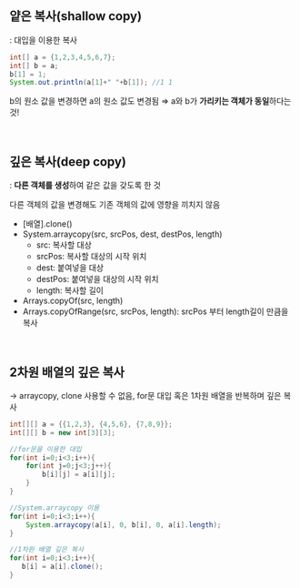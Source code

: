 ## 얕은 복사(shallow copy)

: 대입을 이용한 복사

```java
int[] a = {1,2,3,4,5,6,7};
int[] b = a;
b[1] = 1;
System.out.println(a[1]+" "+b[1]); //1 1
```

b의 원소 값을 변경하면 a의 원소 값도 변경됨 ⇒ a와 b가 **가리키는 객체가 동일**하다는 것!

<br/>

## 깊은 복사(deep copy)

: **다른 객체를 생성**하여 같은 값을 갖도록 한 것

다른 객체의 값을 변경해도 기존 객체의 값에 영향을 끼치지 않음

- [배열].clone()
- System.arraycopy(src, srcPos, dest, destPos, length)
    - src: 복사할 대상
    - srcPos: 복사할 대상의 시작 위치
    - dest: 붙여넣을 대상
    - destPos: 붙여넣을 대상의 시작 위치
    - length: 복사할 길이
- Arrays.copyOf(src, length)
- Arrays.copyOfRange(src, srcPos, length): srcPos 부터 length길이 만큼을 복사

<br/>

## 2차원 배열의 깊은 복사

→ arraycopy, clone 사용할 수 없음, for문 대입 혹은 1차원 배열을 반복하며 깊은 복사

```java
int[][] a = {{1,2,3}, {4,5,6}, {7,8,9}};
int[][] b = new int[3][3];

//for문을 이용한 대입
for(int i=0;i<3;i++){
	for(int j=0;j<3;j++){
		b[i][j] = a[i][j];
	}
}

//System.arraycopy 이용
for(int i=0;i<3;i++){
	System.arraycopy(a[i], 0, b[i], 0, a[i].length);
}

//1차원 배열 깊은 복사
for(int i=0;i<3;i++){
   b[i] = a[i].clone();
}
```